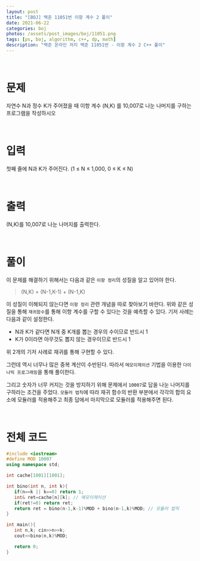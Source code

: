 ```yaml
---
layout: post
title: "[BOJ] 백준 11051번 이항 계수 2 풀이"
date: 2021-06-22
categories: boj
photos: /assets/post_images/boj/11051.png
tags: [ps, boj, algorithm, c++, dp, math]
description: "백준 온라인 저지 백준 11051번 - 이항 계수 2 C++ 풀이"
---
```


<br>

# 문제

자연수 N과 정수 K가 주어졌을 때 이항 계수 (N,K) 를 10,007로 나눈 나머지를 구하는 프로그램을 작성하시오

<br>

# 입력

첫째 줄에 N과 K가 주어진다. (1 ≤ N ≤ 1,000, 0 ≤ K ≤ N)

<br>

# 출력

(N,K)를 10,007로 나눈 나머지를 출력한다.

<br>

# 풀이

이 문제를 해결하기 위해서는 다음과 같은 `이항 정리`의 성질을 알고 있어야 한다.

> (N,K) = (N-1,K-1) + (N-1,K)

이 성질이 이해되지 않는다면 `이항 정리` 관련 개념을 따로 찾아보기 바란다.
위와 같은 성질을 통해 `재귀함수`를 통해 이항 계수를 구할 수 있다는 것을 예측할 수 있다. 기저 사례는 다음과 같이 설정한다.

- N과 K가 같다면 N개 중 K개를 뽑는 경우의 수이므로 반드시 1
- K가 0이라면 아무것도 뽑지 않는 경우이므로 반드시 1

위 2개의 기저 사례로 재귀를 통해 구현할 수 있다.

그런데 역시 너무나 많은 중복 계산이 수반된다. 따라서 `메모이제이션` 기법을 이용한 `다이나믹 프로그래밍`을 통해 풀이한다.

그리고 숫자가 너무 커지는 것을 방지하기 위해 문제에서 `10007`로 답을 나눈 나머지를 구하라는 조건을 주었다. `모듈러 법칙`에 따라 재귀 함수의 반환 부분에서 각각의 합의 요소에 모듈러를 적용해주고 최종 답에서 마지막으로 모듈러를 적용해주면 된다.

<br>

# 전체 코드

```c++
#include <iostream>
#define MOD 10007
using namespace std;

int cache[1001][1001];

int bino(int n, int k){
   if(n==k || k==0) return 1;
   int& ret=cache[n][k]; // 메모이제이션
   if(ret!=0) return ret;
   return ret = bino(n-1,k-1)%MOD + bino(n-1,k)%MOD; // 모듈러 법칙
}

int main(){
   int n,k; cin>>n>>k;
   cout<<bino(n,k)%MOD;

   return 0;
}
```
